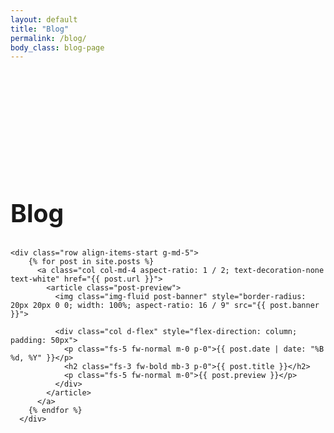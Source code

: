 ```yaml
---
layout: default
title: "Blog"
permalink: /blog/
body_class: blog-page
---
```

<section class="devlog-container">
  <div class="container d-flex flex-column" style="padding-top: 150px; padding-bottom: 150px; row-gap: 50px">
    <div class="section-header text-center">
      <h1 class="fw-bold text-uppercase text-white m-0" style="font-size: 2.45rem">Blog</h1>
    </div>

    <div class="row align-items-start g-md-5">
        {% for post in site.posts %}
          <a class="col col-md-4 aspect-ratio: 1 / 2; text-decoration-none text-white" href="{{ post.url }}">
            <article class="post-preview">
              <img class="img-fluid post-banner" style="border-radius: 20px 20px 0 0; width: 100%; aspect-ratio: 16 / 9" src="{{ post.banner }}">

              <div class="col d-flex" style="flex-direction: column; padding: 50px">         
                <p class="fs-5 fw-normal m-0 p-0">{{ post.date | date: "%B %d, %Y" }}</p>   
                <h2 class="fs-3 fw-bold mb-3 p-0">{{ post.title }}</h2>                         
                <p class="fs-5 fw-normal m-0">{{ post.preview }}</p>
              </div>	      
            </article>
          </a>       
        {% endfor %}
      </div>
  </div>

  <style>
    .post-preview 
    {
        border-radius: 20px;
        width: 100%;
        background-color: #423B7A;
        box-shadow: 0px 0px 15px 5px rgba(0, 0, 0, 0.25);
        transition: box-shadow 0.3s ease-in-out;
    }

    .post-preview:hover 
    {
        box-shadow: 0px 0px 30px 5px rgba(80, 235, 236, 0.50);
    }
  </style>
</section>
